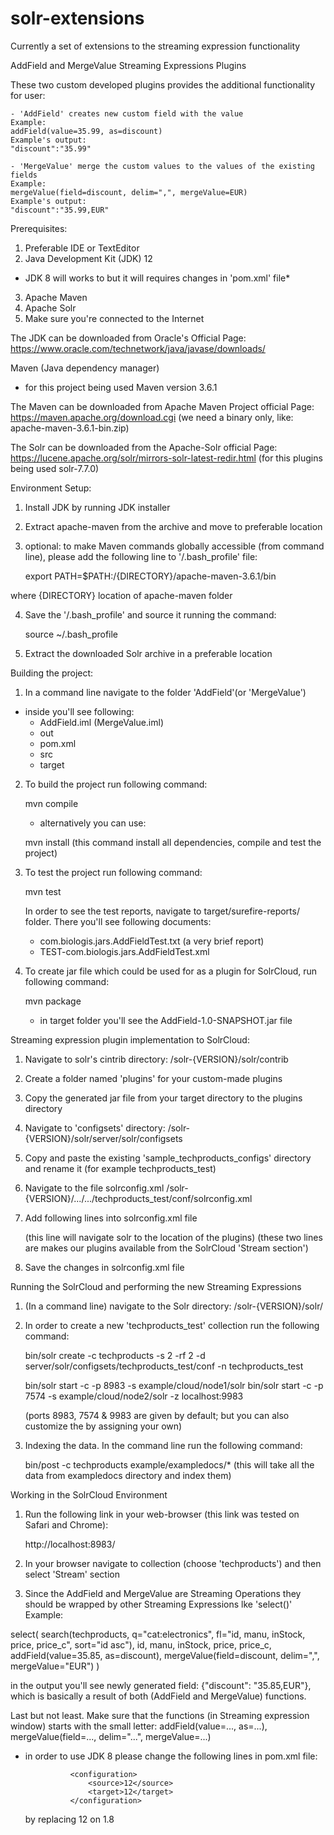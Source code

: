 # solr-extensions
Currently a set of extensions to the streaming expression functionality

AddField and MergeValue Streaming Expressions Plugins

These two custom developed plugins provides the additional functionality for user:

    - 'AddField' creates new custom field with the value
    Example:
    addField(value=35.99, as=discount)
    Example's output:
    "discount":"35.99"

    - 'MergeValue' merge the custom values to the values of the existing fields
    Example:
    mergeValue(field=discount, delim=",", mergeValue=EUR)
    Example's output:
    "discount":"35.99,EUR"

Prerequisites:

1. Preferable IDE or TextEditor
2. Java Development Kit (JDK) 12
- JDK 8 will works to but it will requires changes in 'pom.xml' file*
3. Apache Maven
4. Apache Solr
5. Make sure you're connected to the Internet

The JDK can be downloaded from Oracle's Official Page:
https://www.oracle.com/technetwork/java/javase/downloads/

Maven (Java dependency manager)
- for this project being used Maven version 3.6.1

The Maven can be downloaded from Apache Maven Project official Page:
https://maven.apache.org/download.cgi
(we need a binary only, like: apache-maven-3.6.1-bin.zip)

The Solr can be downloaded from the Apache-Solr official Page:
https://lucene.apache.org/solr/mirrors-solr-latest-redir.html
(for this plugins being used solr-7.7.0)

Environment Setup:

1. Install JDK by running JDK installer
2. Extract apache-maven from the archive and move to preferable location
3. optional: to make Maven commands globally accessible (from command line),
please add the following line to '/.bash_profile' file:

    export PATH=$PATH:/{DIRECTORY}/apache-maven-3.6.1/bin

where {DIRECTORY} location of apache-maven folder

4. Save the '/.bash_profile' and source it running the command:

    source ~/.bash_profile

5. Extract the downloaded Solr archive in a preferable location

Building the project:

1. In a command line navigate to the folder 'AddField'(or 'MergeValue')
- inside you'll see following:
    - AddField.iml (MergeValue.iml)
    - out         
    - pom.xml      
    - src          
    - target

2. To build the project run following command:
    
    mvn compile

    - alternatively you can use:

    mvn install
    (this command install all dependencies, compile and test the project)

3. To test the project run following command:

    mvn test

    In order to see the test reports, navigate to target/surefire-reports/ folder.
    There you'll see following documents:
    - com.biologis.jars.AddFieldTest.txt (a very brief report)
    - TEST-com.biologis.jars.AddFieldTest.xml
    

4. To create jar file which could be used for as a plugin for SolrCloud, run following command:

    mvn package

    - in target folder you'll see the AddField-1.0-SNAPSHOT.jar file

Streaming expression plugin implementation to SolrCloud:

1. Navigate to solr's cintrib directory:
    /solr-{VERSION}/solr/contrib

2. Create a folder named 'plugins' for your custom-made plugins

3. Copy the generated jar file from your target directory to the plugins directory

4. Navigate to 'configsets' directory:
    /solr-{VERSION}/solr/server/solr/configsets

5. Copy and paste the existing 'sample_techproducts_configs' directory and rename it
(for example techproducts_test)

6. Navigate to the file solrconfig.xml
    /solr-{VERSION}/.../.../techproducts_test/conf/solrconfig.xml

7. Add following lines into solrconfig.xml file

    <lib dir="${solr.install.dir:../../../..}/contrib/plugins" regex=".*\.jar" />
        (this line will navigate solr to the location of the plugins)

    <expressible name="addField" class="com.biologis.jars.AddField"/>
    <expressible name="mergeValue" class="com.biologis.jars.MergeValue"/>
        (these two lines are makes our plugins available from the SolrCloud 'Stream section')
    
8. Save the changes in solrconfig.xml file

Running the SolrCloud and performing the new Streaming Expressions

1. (In a command line) navigate to the Solr directory:
    /solr-{VERSION}/solr/

2. In order to create a new 'techproducts_test' collection run the following command:

    bin/solr create -c techproducts -s 2 -rf 2 -d server/solr/configsets/techproducts_test/conf -n techproducts_test

    bin/solr start -c -p 8983 -s example/cloud/node1/solr
    bin/solr start -c -p 7574 -s example/cloud/node2/solr -z localhost:9983

    (ports 8983, 7574 & 9983 are given by default; but you can also customize the by assigning your own)

3. Indexing the data. In the command line run the following command:

    bin/post -c techproducts example/exampledocs/*
    (this will take all the data from exampledocs directory and index them)

Working in the SolrCloud Environment

1. Run the following link in your web-browser (this link was tested on Safari and Chrome):

    http://localhost:8983/

2. In your browser navigate to collection (choose 'techproducts') and then select 'Stream' section

3. Since the AddField and MergeValue are Streaming Operations they should be wrapped by other Streaming Expressions lke 'select()'
Example:

select(
    search(techproducts, q="cat:electronics", fl="id, manu, inStock, price, price_c", sort="id asc"),
    id,
    manu,
    inStock,
    price,
    price_c,
    addField(value=35.85, as=discount),
    mergeValue(field=discount, delim=",", mergeValue="EUR")
)

in the output you'll see newly generated field: {"discount": "35.85,EUR"}, which is basically a result of both
(AddField and MergeValue) functions.

Last but not least. Make sure that the functions (in Streaming expression window) starts with the small letter:
    addField(value=..., as=...),
    mergeValue(field=..., delim="...", mergeValue=...)

* in order to use JDK 8 please change the following lines in pom.xml file:
                
                <configuration>
                    <source>12</source>
                    <target>12</target>
                </configuration>

    by replacing 12 on 1.8